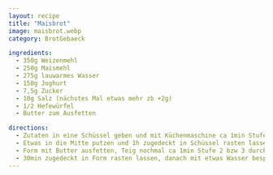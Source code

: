 ```yaml
---
layout: recipe
title: "Maisbrot"
image: maisbrot.webp
category: BrotGebaeck

ingredients:
  - 350g Weizenmehl
  - 250g Maismehl
  - 275g lauwarmes Wasser
  - 150g Joghurt
  - 7,5g Zucker
  - 10g Salz (nächstes Mal etwas mehr zb +2g)
  - 1/2 Hefewürfel
  - Butter zum Ausfetten

directions:
  - Zutaten in eine Schüssel geben und mit Küchenmaschine ca 1min Stufe 2, dann 4min Stufe 3 verkneten
  - Etwas in die Mitte putzen und 1h zugedeckt in Schüssel rasten lassen
  - Form mit Butter ausfetten, Teig nochmal ca 1min Stufe 2 bzw 3 durchkneten und in die Form putzen
  - 30min zugedeckt in Form rasten lassen, danach mit etwas Wasser besprühen und bei 200°C Ober/Unterhitze im vorgeheizten Backrohr ca 31min backen
---
```

